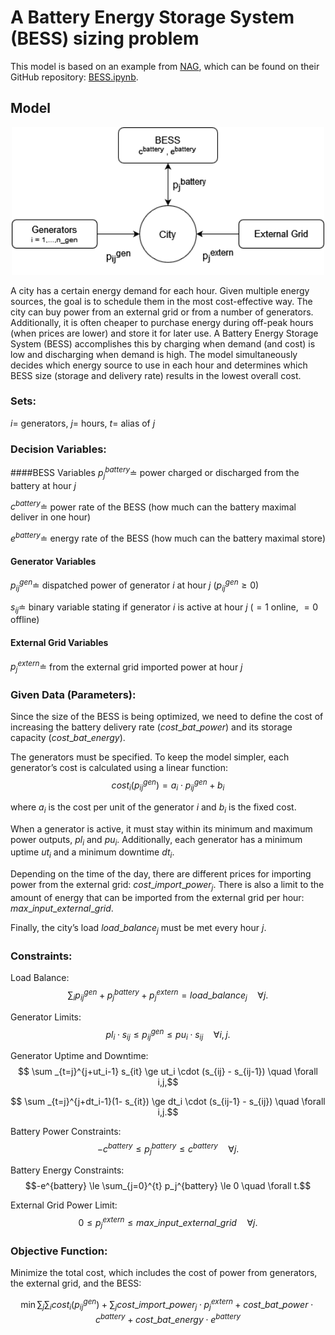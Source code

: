 # A Battery Energy Storage System (BESS) sizing problem

This model is based on an example from [NAG](https://nag.com/), which can be found on their GitHub repository: [BESS.ipynb](https://github.com/numericalalgorithmsgroup/NAGPythonExamples/blob/master/local_optimization/MILP/BESS_MILP.ipynb).

## Model

<div align="center"> <img src="static_bess/energy_system.png" alt="input section" width="500"/> </div>

A city has a certain energy demand for each hour. Given multiple energy sources, the goal is to schedule them in the most cost-effective way. The city can buy power from an external grid or from a number of generators. Additionally, it is often cheaper to purchase energy during off-peak hours (when prices are lower) and store it for later use. A Battery Energy Storage System (BESS) accomplishes this by charging when demand (and cost) is low and discharging when demand is high. The model simultaneously decides which energy source to use in each hour and determines which BESS size (storage and delivery rate) results in the lowest overall cost.

### Sets:
$i=$ generators, $j =$ hours, $t =$ alias of $j$

### Decision Variables:
####BESS Variables
$p_j^{battery} \doteq$ power charged or discharged from the battery at hour $j$

$c^{battery} \doteq$ power rate of the BESS (how much can the battery maximal deliver in one hour)

$e^{battery} \doteq$ energy rate of the BESS (how much can the battery maximal store)

#### Generator Variables
$p_{ij}^{gen} \doteq$ dispatched power of generator $i$ at hour $j$  ($p_{ij}^{gen}\geq 0$)

$s_{ij} \doteq$ binary variable stating if generator $i$ is active at hour $j$ ($=1$ online, $=0$ offline)

#### External Grid Variables
$p_j^{extern} \doteq$ from the external grid imported power at hour $j$

### Given Data (Parameters):
Since the size of the BESS is being optimized, we need to define the cost of increasing the battery delivery rate ($cost\_bat\_power$) and its storage capacity ($cost\_bat\_energy$).

The generators must be specified. To keep the model simpler, each generator’s cost is calculated using a linear function:
$$cost_i(p_{ij}^{gen}) = a_i \cdot p_{ij}^{gen} + b_i$$

where $a_i$ is the cost per unit of the generator $i$ and $b_i$ is the fixed cost.

When a generator is active, it must stay within its minimum and maximum power outputs, $pl_i$ and $pu_i$. Additionally, each generator has a minimum uptime $ut_i$ and a minimum downtime $dt_i$.

Depending on the time of the day, there are different prices for importing power from the external grid: $cost\_import\_power_j$. There is also a limit to the amount of energy that can be imported from the external grid per hour: $max\_input\_external\_grid$.

Finally, the city’s load $load\_balance_j$ must be met every hour $j$.

### Constraints:
Load Balance:
$$\sum_i p_{ij}^{gen} + p_j^{battery}  + p_j^{extern} = load\_balance_j \quad \forall j.$$

Generator Limits:
$$pl_i \cdot s_{ij} \le p_{ij}^{gen} \le pu_i \cdot s_{ij}  \quad \forall i,j.$$

Generator Uptime and Downtime:
$$ \sum _{t=j}^{j+ut_i-1} s_{it} \ge ut_i \cdot (s_{ij} - s_{ij-1})  \quad \forall i,j,$$

$$ \sum _{t=j}^{j+dt_i-1}(1- s_{it}) \ge dt_i \cdot (s_{ij-1} - s_{ij}) \quad \forall i,j.$$

Battery Power Constraints:
$$-c^{battery} \le p_j^{battery} \le c^{battery}  \quad \forall j.$$

Battery Energy Constraints:
$$-e^{battery} \le \sum_{j=0}^{t}  p_j^{battery} \le 0  \quad \forall t.$$

External Grid Power Limit:
$$0 \le p_j^{extern} \le max\_input\_external\_grid  \quad \forall j.$$

### Objective Function:
Minimize the total cost, which includes the cost of power from generators, the external grid, and the BESS:

$$\min \sum_j \sum_i cost_i(p_{ij}^{gen}) + \sum_j cost\_import\_power_j \cdotp p_j^{extern} + cost\_bat\_power \cdot  c^{battery} + cost\_bat\_energy \cdot e^{battery}$$
